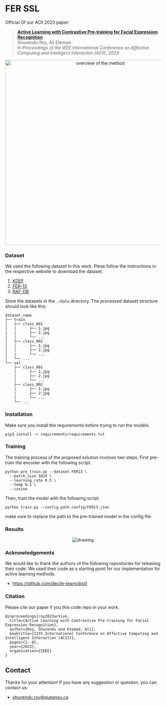 
# FER SSL
 
Official Of our ACII 2023 paper:

> [**Active Learning with Contrastive Pre-training for Facial Expression Recognition**](https://arxiv.org/abs/2307.02744)      
> Shuvendu Roy, Ali Etemad       
> *In Proceedings of the IEEE International Conference on Affective Computing and Intelligent Interaction (ACII), 2023*




<p align="center">
  <img src="overview.png" alt="overview of the method" width="600"/>
</p>

### Dataset
We used the following dataset in this work. Plese follow the instructions in the respective website to download the dataset.
1. [KDEF](https://www.kdef.se/)
2. [FER-13](https://www.kaggle.com/datasets/msambare/fer2013)
3. [RAF-DB](http://www.whdeng.cn/RAF/model1.html)

Store the datasets in the ```./data``` directory.
The processed dataset structure should look like this:
```
dataset_name
├── train
│   ├── class_001
|   |      ├── 1.jpg
|   |      ├── 2.jpg
|   |      └── ...
│   ├── class_002
|   |      ├── 1.jpg
|   |      ├── 2.jpg
|   |      └── ...
│   └── ...
└── val
    ├── class_001
    |      ├── 1.jpg
    |      ├── 2.jpg
    |      └── ...
    ├── class_002
    |      ├── 1.jpg
    |      ├── 2.jpg
    |      └── ...
    └── ...
```

### Installation 
Make sure you install the requirements before trying to run the models.

```
pip3 install -r requirements/requirements.txt
```

### Training 
The training process of the proposed solution involves two steps. First pre-train the encoder with the following script.

```
python pre_train.py --dataset FER13 \
  --batch_size 1024 \
  --learning_rate 0.5 \
  --temp 0.1 \
  --cosine
```

Then, train the model with the following script.
```
python train.py --config_path config/FER13.json
```
make sure to replace the path to the pre-trained model in the config file. 


### Results
<p align="center">
 <img src="results.png" alt="drawing"/>
</p>


### Acknowledgements
We would like to thank the authors of the following repositories for releasing their code. We used their code as a starting point for our implementation for active learning methods. 
- https://github.com/decile-team/distil
### Citation
 
Please cite our paper if you this code repo in your work.
```
@inproceedings{roy2023active,
  title={Active Learning with Contrastive Pre-training for Facial Expression Recognition},
  author={Roy, Shuvendu and Etemad, Ali},
  booktitle={11th International Conference on Affective Computing and Intelligent Interaction (ACII)},
  pages={1--8},
  year={2023},
  organization={IEEE}
}
```

## Contact
Thanks for your attention!
If you have any suggestion or question, you can contact us:
- shuvendu.roy@queensu.ca

